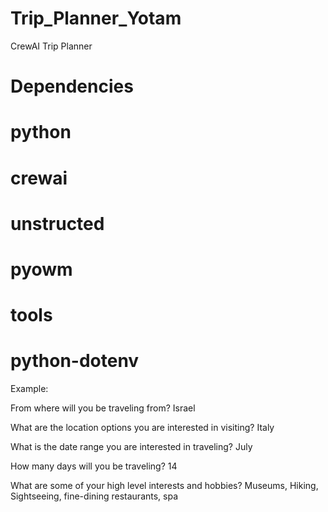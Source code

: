 # Trip_Planner_Yotam

CrewAI Trip Planner

# Dependencies

# python

# crewai

# unstructed

# pyowm

# tools

# python-dotenv

Example:

From where will you be traveling from?
Israel

What are the location options you are interested in visiting?
Italy

What is the date range you are interested in traveling?
July

How many days will you be traveling?
14

What are some of your high level interests and hobbies?
Museums, Hiking, Sightseeing, fine-dining restaurants, spa
